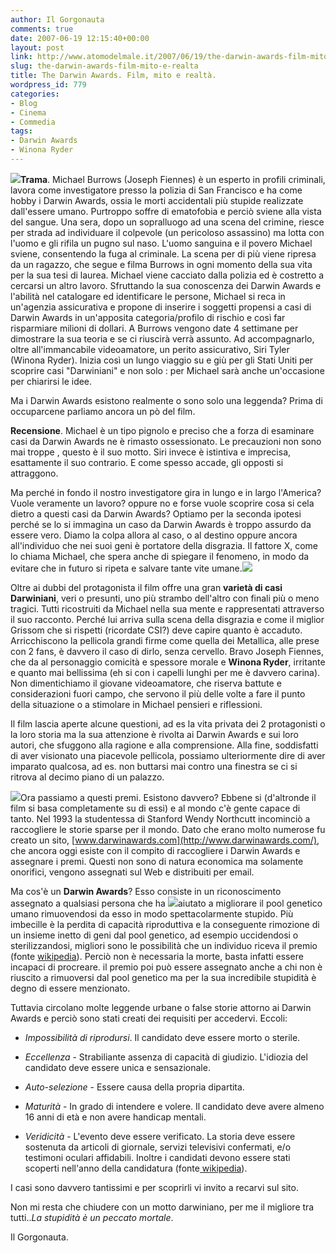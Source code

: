 ```yaml
---
author: Il Gorgonauta
comments: true
date: 2007-06-19 12:15:40+00:00
layout: post
link: http://www.atomodelmale.it/2007/06/19/the-darwin-awards-film-mito-e-realta/
slug: the-darwin-awards-film-mito-e-realta
title: The Darwin Awards. Film, mito e realtà.
wordpress_id: 779
categories:
- Blog
- Cinema
- Commedia
tags:
- Darwin Awards
- Winona Ryder
---
```


![](http://www.atomodelmale.it/wp-content/uploads/2008/10/thedarwinawards.jpg)**Trama**. Michael Burrows (Joseph Fiennes) è un esperto in profili criminali, lavora come investigatore presso la polizia di San Francisco e ha come hobby i Darwin Awards, ossia le morti accidentali più stupide realizzate dall'essere umano. Purtroppo soffre di ematofobia e perciò sviene alla vista del sangue. Una sera, dopo un sopralluogo ad una scena del crimine, riesce per strada ad individuare il colpevole (un pericoloso assassino) ma lotta con l'uomo e gli rifila un pugno sul naso. L'uomo sanguina e il povero Michael sviene, consentendo la fuga al criminale. La scena per di più viene ripresa da un ragazzo, che segue e filma Burrows in ogni momento della sua vita per la sua tesi di laurea. Michael viene cacciato dalla polizia ed è costretto a cercarsi un altro lavoro. Sfruttando la sua conoscenza dei Darwin Awards e l'abilità nel catalogare ed identificare le persone, Michael si reca in un'agenzia assicurativa e propone di inserire i soggetti propensi a casi di Darwin Awards in un'apposita categoria/profilo di rischio e così far risparmiare milioni di dollari. A Burrows vengono date 4 settimane per dimostrare la sua teoria e se ci riuscirà verrà assunto. Ad accompagnarlo, oltre all'immancabile videoamatore, un perito assicurativo, Siri Tyler (Winona Ryder). Inizia così un lungo viaggio su e giù per gli Stati Uniti per scoprire casi "Darwiniani" e non solo : per Michael sarà anche un'occasione per chiarirsi le idee.

Ma i Darwin Awards esistono realmente o sono solo una leggenda? Prima di occuparcene parliamo ancora un pò del film.

<!-- more -->


**Recensione**. Michael è un tipo pignolo e preciso che a forza di esaminare casi da Darwin Awards ne è rimasto ossessionato. Le precauzioni non sono mai troppe , questo è il suo motto. Siri invece è istintiva e imprecisa, esattamente il suo contrario. E come spesso accade, gli opposti si attraggono.

Ma perché in fondo il nostro investigatore gira in lungo e in largo l'America? Vuole veramente un lavoro? oppure no e forse vuole scoprire cosa si cela dietro a questi casi da Darwin Awards? Optiamo per la seconda ipotesi perché se lo si immagina un caso da Darwin Awards è troppo assurdo da essere vero. Diamo la colpa allora al caso, o al destino oppure ancora all'individuo che nei suoi geni è portatore della disgrazia. Il fattore X, come lo chiama Michael, che spera anche di spiegare il fenomeno, in modo da evitare che in futuro si ripeta e salvare tante vite umane.![](http://www.atomodelmale.it/wp-content/uploads/2008/10/darwin_awards_wr_jf.jpg)

Oltre ai dubbi del protagonista il film offre una gran **varietà di casi Darwiniani**, veri o presunti, uno più strambo dell'altro con finali più o meno tragici. Tutti ricostruiti da Michael nella sua mente e rappresentati attraverso il suo racconto. Perché lui arriva sulla scena della disgrazia e come il miglior Grissom che si rispetti (ricordate CSI?) deve capire quanto è accaduto. Arricchiscono la pellicola grandi firme come quella dei Metallica, alle prese con 2 fans, è davvero il caso di dirlo, senza cervello. Bravo Joseph Fiennes, che da al personaggio comicità e spessore morale e **Winona Ryder**, irritante e quanto mai bellissima (eh si con i capelli lunghi per me è davvero carina). Non dimentichiamo il giovane videoamatore, che riserva battute e considerazioni fuori campo, che servono il più delle volte a fare il punto della situazione o a stimolare in Michael pensieri e riflessioni.

Il film lascia aperte alcune questioni, ad es la vita privata dei 2 protagonisti o la loro storia ma la sua attenzione è rivolta ai Darwin Awards e sui loro autori, che sfuggono alla ragione e alla comprensione. Alla fine, soddisfatti di aver visionato una piacevole pellicola, possiamo ulteriormente dire di aver imparato qualcosa, ad es. non buttarsi mai contro una finestra se ci si ritrova al decimo piano di un palazzo.


![](http://www.atomodelmale.it/wp-content/uploads/2008/10/darwin-awards2.jpg)Ora passiamo a questi premi. Esistono davvero? Ebbene si (d'altronde il film si basa completamente su di essi) e al mondo c'è gente capace di tanto. Nel 1993 la studentessa di Stanford Wendy Northcutt incominciò a raccogliere le storie sparse per il mondo. Dato che erano molto numerose fu creato un sito, [www.darwinawards.com](http://www.darwinawards.com/), che ancora oggi esiste con il compito di raccogliere i Darwin Awards e assegnare i premi. Questi non sono di natura economica ma solamente onorifici, vengono assegnati sul Web e distribuiti per email.


Ma cos'è un **Darwin Awards**? Esso consiste in un riconoscimento assegnato a qualsiasi persona che ha ![](http://www.atomodelmale.it/wp-content/uploads/2008/10/darwin.gif)aiutato a migliorare il pool genetico umano rimuovendosi da esso in modo spettacolarmente stupido. Più imbecille è la perdita di capacità riproduttiva e la conseguente rimozione di un insieme inetto di geni dal pool genetico, ad esempio uccidendosi o sterilizzandosi, migliori sono le possibilità che un individuo riceva il premio (fonte [wikipedia](http://it.wikipedia.org/)). Perciò non è necessaria la morte, basta infatti essere incapaci di procreare. il premio poi può essere assegnato anche a chi non è riuscito a rimuoversi dal pool genetico ma per la sua incredibile stupidità è degno di essere menzionato.

Tuttavia circolano molte leggende urbane o false storie attorno ai Darwin Awards e perciò sono stati creati dei requisiti per accedervi. Eccoli:



	
  * _Impossibilità di riprodursi_. Il candidato deve essere morto o sterile.

	
  * _Eccellenza_ - Strabiliante assenza di capacità di giudizio. L'idiozia del candidato deve essere unica e sensazionale.

	
  * _Auto-selezione_ - Essere causa della propria dipartita.

	
  * _Maturità_ - In grado di intendere e volere. Il candidato deve avere almeno 16 anni di età e non avere handicap mentali.

	
  * _Veridicità_ - L'evento deve essere verificato. La storia deve essere sostenuta da articoli di giornale, servizi televisivi confermati, e/o testimoni oculari affidabili. Inoltre i candidati devono essere stati scoperti nell'anno della candidatura (fonte[ wikipedia](http://it.wikipedia.org/)).


I casi sono davvero tantissimi e per scoprirli vi invito a recarvi sul sito.

Non mi resta che chiudere con un motto darwiniano, per me il migliore tra tutti.._La stupidità è un peccato mortale_.

Il Gorgonauta.
